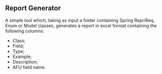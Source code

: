 ## Report Generator

A simple tool which, taking as input a folder containing Spring Repr/Req, 
Enum or Model classes, generates a report in excel format containing 
the following columns:
- Class;
- Field;
- Type;
- Example;
- Description;
- AFU field name.

